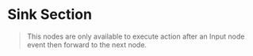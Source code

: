 # Sink Section

> This nodes are only available to execute action after an Input node event then forward to the next node.
